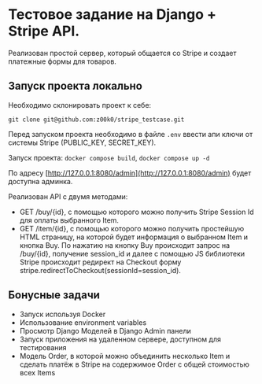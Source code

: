 # Тестовое задание на Django + Stripe API.

Реализован простой сервер, который общается со Stripe и создает платежные формы для товаров.

## Запуск проекта локально

Необходимо склонировать проект к себе: 

`git clone git@github.com:z00k0/stripe_testcase.git`

Перед запуском проекта необходимо в файле `.env` ввести апи ключи от системы Stripe (PUBLIC_KEY, SECRET_KEY).

Запуск проекта: `docker compose build`, `docker compose up -d`

По адресу [http://127.0.0.1:8080/admin](http://127.0.0.1:8080/admin) будет доступна админка.

Реализован API с двумя методами:

 - GET /buy/{id}, c помощью которого можно получить Stripe Session Id для оплаты выбранного Item.
 - GET /item/{id}, c помощью которого можно получить простейшую HTML страницу, на которой будет информация о выбранном Item и кнопка Buy. По нажатию на кнопку Buy происходит запрос на /buy/{id}, получение session_id и далее  с помощью JS библиотеки Stripe происходит редирект на Checkout форму stripe.redirectToCheckout(sessionId=session_id).

## Бонусные задачи

 - Запуск используя Docker
 - Использование environment variables
 - Просмотр Django Моделей в Django Admin панели
 - Запуск приложения на удаленном сервере, доступном для тестирования
 - Модель Order, в которой можно объединить несколько Item и сделать платёж в Stripe на содержимое Order c общей стоимостью всех Items

